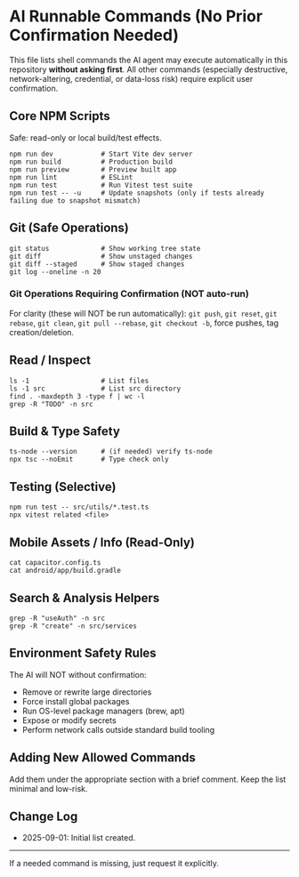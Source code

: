 # AI Runnable Commands (No Prior Confirmation Needed)

This file lists shell commands the AI agent may execute automatically in this repository **without asking first**. All other commands (especially destructive, network-altering, credential, or data-loss risk) require explicit user confirmation.

## Core NPM Scripts

Safe: read-only or local build/test effects.

```
npm run dev            # Start Vite dev server
npm run build          # Production build
npm run preview        # Preview built app
npm run lint           # ESLint
npm run test           # Run Vitest test suite
npm run test -- -u     # Update snapshots (only if tests already failing due to snapshot mismatch)
```

## Git (Safe Operations)

```
git status             # Show working tree state
git diff               # Show unstaged changes
git diff --staged      # Show staged changes
git log --oneline -n 20
```

### Git Operations Requiring Confirmation (NOT auto-run)

For clarity (these will NOT be run automatically): `git push`, `git reset`, `git rebase`, `git clean`, `git pull --rebase`, `git checkout -b`, force pushes, tag creation/deletion.

## Read / Inspect

```
ls -1                  # List files
ls -1 src              # List src directory
find . -maxdepth 3 -type f | wc -l
grep -R "TODO" -n src
```

## Build & Type Safety

```
ts-node --version      # (if needed) verify ts-node
npx tsc --noEmit       # Type check only
```

## Testing (Selective)

```
npm run test -- src/utils/*.test.ts
npx vitest related <file>
```

## Mobile Assets / Info (Read-Only)

```
cat capacitor.config.ts
cat android/app/build.gradle
```

## Search & Analysis Helpers

```
grep -R "useAuth" -n src
grep -R "create" -n src/services
```

## Environment Safety Rules

The AI will NOT without confirmation:

- Remove or rewrite large directories
- Force install global packages
- Run OS-level package managers (brew, apt)
- Expose or modify secrets
- Perform network calls outside standard build tooling

## Adding New Allowed Commands

Add them under the appropriate section with a brief comment. Keep the list minimal and low-risk.

## Change Log

- 2025-09-01: Initial list created.

---

If a needed command is missing, just request it explicitly.
